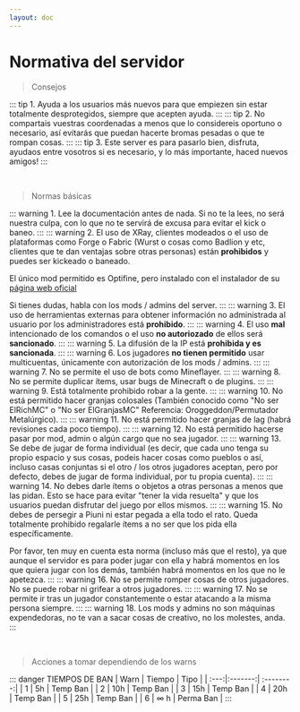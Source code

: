 ```yaml
---
layout: doc
---
```


# Normativa del servidor

> Consejos

::: tip 1.
Ayuda a los usuarios más nuevos para que empiezen sin estar totalmente desprotegidos, siempre que acepten ayuda.
:::
::: tip 2.
No compartais vuestras coordenadas a menos que lo considereis oportuno o necesario, así evitarás que puedan hacerte bromas pesadas o que te rompan cosas.
:::
::: tip 3.
Este server es para pasarlo bien, disfruta, ayudaos entre vosotros si es necesario, y lo más importante, haced nuevos amigos!
:::

<br />

> Normas básicas

::: warning 1.
Lee la documentación antes de nada. Si no te la lees, no será nuestra culpa, con lo que no te servirá de excusa para evitar el kick o baneo.
:::
::: warning 2.
El uso de XRay, clientes modeados o el uso de plataformas como Forge o Fabric (Wurst o cosas como Badlion y etc, clientes que te dan ventajas sobre otras personas) están **prohibidos** y puedes ser kickeado o baneado.

El único mod permitido es Optifine, pero instalado con el instalador de su [página web oficial](https://optifine.net)

Si tienes dudas, habla con los mods / admins del server.
:::
::: warning 3.
El uso de herramientas externas para obtener información no administrada al usuario por los administradores está **prohibido**.
:::
::: warning 4.
El uso **mal** intencionado de los comandos o el uso **no autoriozado** de ellos será **sancionado**.
:::
::: warning 5.
La difusión de la IP está **prohibida y es sancionada**.
:::
::: warning 6.
Los jugadores **no tienen permitido** usar multicuentas, únicamente con autorización de los mods / admins.
:::
::: warning 7.
No se permite el uso de bots como Mineflayer.
:::
::: warning 8.
No se permite duplicar ítems, usar bugs de Minecraft o de plugins.
:::
::: warning 9.
Está totalmente prohibido robar a la gente.
:::
::: warning 10.
No está permitido hacer granjas colosales (También conocido como "No ser ElRichMC" o "No ser ElGranjasMC" Referencia: Oroggeddon/Permutador Metalúrgico).
:::
::: warning 11.
No está permitido hacer granjas de lag (habrá revisiones cada poco tiempo).
:::
::: warning 12.
No está permitido hacerse pasar por mod, admin o algún cargo que no sea jugador.
::: 
::: warning 13.
Se debe de jugar de forma individual (es decir, que cada uno tenga su propio espacio y sus cosas, podeis hacer cosas como pueblos o así, incluso casas conjuntas si el otro / los otros jugadores aceptan, pero por defecto, debes de jugar de forma individual, por tu propia cuenta).
:::
::: warning 14.
No debes darle ítems o objetos a otras personas a menos que las pidan. Esto se hace para evitar "tener la vida resuelta" y que los usuarios puedan disfrutar del juego por ellos mismos.
:::
::: warning 15.
No debes de persegir a Piuni ni estar pegada a ella todo el rato. Queda totalmente prohibido regalarle ítems a no ser que los pida ella específicamente. 

Por favor, ten muy en cuenta esta norma (incluso más que el resto), ya que aunque el servidor es para poder jugar con ella y habrá momentos en los que quiera jugar con los demás, también habrá momentos en los que no le apetezca.
:::
::: warning 16.
No se permite romper cosas de otros jugadores. No se puede robar ni grifear a otros jugadores.
:::
::: warning 17.
No se permite ir tras un jugador constantemente o estar atacando a la misma persona siempre.
:::
::: warning 18.
Los mods y admins no son máquinas expendedoras, no te van a sacar cosas de creativo, no los molestes, anda.
:::

<br />

> Acciones a tomar dependiendo de los warns

::: danger TIEMPOS DE BAN
| Warn | Tiempo  | Tipo      |
| :---:|:-------:| :--------:|
| 1    | 5h      | Temp Ban  |
| 2    | 10h     | Temp Ban  |
| 3    | 15h     | Temp Ban  |
| 4    | 20h     | Temp Ban  |
| 5    | 25h     | Temp Ban  |
| 6    | ∞ h     | Perma Ban |
:::
